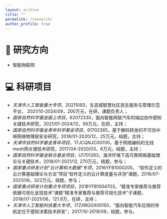 ```yaml
---
layout: archive
title: ""
permalink: /research/
author_profile: true
---
```


<span class='anchor' id='interest'></span>

# 🧩 研究方向

- 智能物联网


<span class='anchor' id='projects'></span>

# 💻 科研项目

- *天津市人工智能重大专项*，20211093，生态城智慧社区民生服务与管理示范平台， 2021/10-2024/09，200万元，在研，课题负责人；
- *国家自然科学基金面上项目*，62072330，面向智能网联汽车的端边协作感知关键技术研究，2021/01-2024/12，56万元，在研，主持；
- *国家自然科学基金青年科学基金项目*，61702365，基于解码转发的不可信中继网络物理层安全研究，2018/01-2020/12，25万元，结题，主持；
- *天津市自然科学基金青年项目*，17JCQNJC00700，基于网络编码的无线mesh网关键技术研究，2017/04-2020/03，6万元，结题，主持；
- *国家自然科学基金联合基金项目*，U1701263，海洋环境下高可靠网络基础理论与关键技术，2018/01-2021/12, 270万元，结题，参与；
- *国家重点研发计划“云计算和大数据”专项*，2016YFB1000205， “软件定义的云计算基础理论与方法”项目“软件定义的云计算度量与评测”课题，2016/07-2021/06，322万元，结题，参与；
- *国家重点研发计划重点专项项目*，2018YFB1004703，“精准专家推荐与推荐依据可视化呈现技术”课题“精准专家推荐与推荐可视化技术”子课题，2018/07-2021/06，121.9万，在研，主持；
- *天津市人工智能科技重大专项*，17ZXRGGX00150，“面向智能汽车应用的导航定位于感知决策技术研发”，2017/10-2019/09，结题，参与。

<br/>
<br/>
<br/>
<br/>
